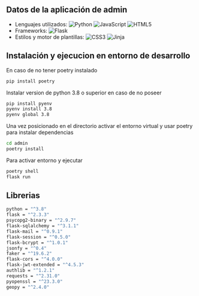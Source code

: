 
## Datos de la aplicación de admin
- Lenguajes utilizados: ![Python](https://img.shields.io/badge/python-3670A0?style=for-the-badge&logo=python&logoColor=ffdd54)
![JavaScript](https://img.shields.io/badge/javascript-%23323330.svg?style=for-the-badge&logo=javascript&logoColor=%23F7DF1E) ![HTML5](https://img.shields.io/badge/html5-%23E34F26.svg?style=for-the-badge&logo=html5&logoColor=white)
- Frameworks: ![Flask](https://img.shields.io/badge/flask-%23000.svg?style=for-the-badge&logo=flask&logoColor=white)
- Estilos y motor de plantillas: ![CSS3](https://img.shields.io/badge/css3-%231572B6.svg?style=for-the-badge&logo=css3&logoColor=white) ![Jinja](https://img.shields.io/badge/jinja-white.svg?style=for-the-badge&logo=jinja&logoColor=black)


## Instalación y ejecucion en entorno de desarrollo
En caso de no tener poetry instalado
```bash
pip install poetry
```
Instalar version de python 3.8 o superior en caso de no poseer
```bash
pip install pyenv
pyenv install 3.8
pyenv global 3.8
```
Una vez posicionado en el directorio activar el entorno virtual y usar poetry para instalar dependencias
```bash
cd admin
poetry install
```
Para activar entorno y ejecutar
```bash
poetry shell
flask run
```

## Librerias
```bash
python = "^3.8"
flask = "^2.3.3"
psycopg2-binary = "^2.9.7"
flask-sqlalchemy = "^3.1.1"
flask-mail = "^0.9.1"
flask-session = "^0.5.0"
flask-bcrypt = "^1.0.1"
jsonfy = "^0.4"
faker = "^19.6.2"
flask-cors = "^4.0.0"
flask-jwt-extended = "^4.5.3"
authlib = "^1.2.1"
requests = "^2.31.0"
pyopenssl = "^23.3.0"
geopy = "^2.4.0"
```



